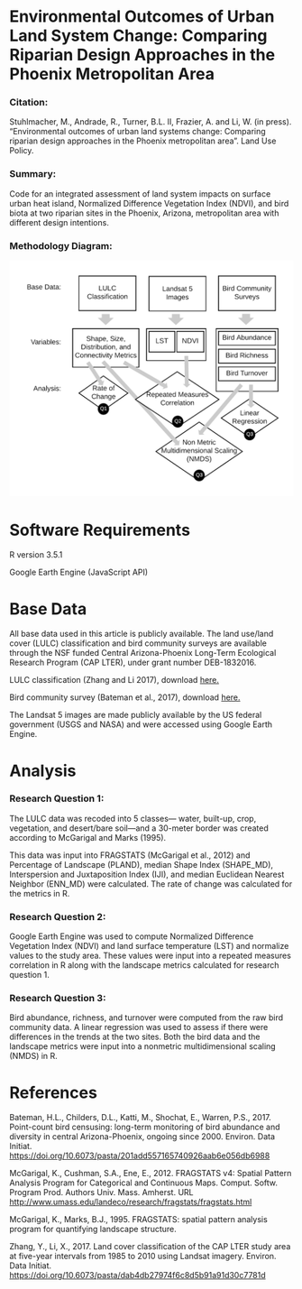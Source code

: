 # Environmental Outcomes of Urban Land System Change: Comparing Riparian Design Approaches in the Phoenix Metropolitan Area

### Citation:
Stuhlmacher, M., Andrade, R., Turner, B.L. II, Frazier, A. and Li, W. (in press). “Environmental outcomes of urban land systems change: Comparing riparian design approaches in the Phoenix metropolitan area”. Land Use Policy.

### Summary:
Code for an integrated assessment of land system impacts on surface urban heat island, Normalized Difference Vegetation Index (NDVI), and bird biota at two riparian sites in the Phoenix, Arizona, metropolitan area with different design intentions.



### Methodology Diagram:
 ![alt text](images/RioSaladoManuscriptMethodsFlowchart_3Qs_reorder.png "Methodology Diagram")



# Software Requirements


R version 3.5.1 

Google Earth Engine (JavaScript API)


# Base Data


All base data used in this article is publicly available.
The land use/land cover (LULC) classification and bird community surveys are available through the NSF funded Central Arizona-Phoenix Long-Term Ecological Research Program (CAP LTER), under grant number DEB-1832016.


LULC classification (Zhang and Li 2017), download [here.](https://sustainability.asu.edu/caplter/data/view/knb-lter-cap.650.1/)


Bird community survey (Bateman et al., 2017),  download [here.](https://sustainability.asu.edu/caplter/data/view/knb-lter-cap.46.16/)


The Landsat 5 images are made publicly available by the US federal government (USGS and NASA) and were accessed using Google Earth Engine.



# Analysis


### Research Question 1:
The LULC data was recoded into 5 classes— water, built-up, crop, vegetation, and desert/bare soil—and a 30-meter border was created according to McGarigal and Marks (1995).  

This data was input into FRAGSTATS (McGarigal et al., 2012) and Percentage of Landscape (PLAND), median Shape Index (SHAPE_MD), Interspersion and Juxtaposition Index (IJI), and median Euclidean Nearest Neighbor (ENN_MD) were calculated. The rate of change was calculated for the metrics in R.



### Research Question 2:
Google Earth Engine was used to compute Normalized Difference Vegetation Index (NDVI) and land surface temperature (LST) and normalize values to the study area. These values were input into a repeated measures correlation in R along with the landscape metrics calculated for research question 1.



### Research Question 3:
Bird abundance, richness, and turnover were computed from the raw bird community data. A linear regression was used to assess if there were differences in the trends at the two sites. Both the bird data and the landscape metrics were input into a nonmetric multidimensional scaling (NMDS) in R.





# References

Bateman, H.L., Childers, D.L., Katti, M., Shochat, E., Warren, P.S., 2017. Point-count bird censusing: long-term monitoring of bird abundance and diversity in central Arizona-Phoenix, ongoing since 2000. Environ. Data Initiat. https://doi.org/10.6073/pasta/201add557165740926aab6e056db6988

McGarigal, K., Cushman, S.A., Ene, E., 2012. FRAGSTATS v4: Spatial Pattern Analysis Program for Categorical and Continuous Maps. Comput. Softw. Program Prod. Authors Univ. Mass. Amherst. URL http://www.umass.edu/landeco/research/fragstats/fragstats.html

McGarigal, K., Marks, B.J., 1995. FRAGSTATS: spatial pattern analysis program for quantifying landscape structure.

Zhang, Y., Li, X., 2017. Land cover classification of the CAP LTER study area at five-year intervals from 1985 to 2010 using Landsat imagery. Environ. Data Initiat. https://doi.org/10.6073/pasta/dab4db27974f6c8d5b91a91d30c7781d

